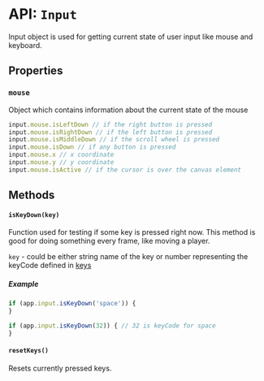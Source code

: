 # API: `Input`

Input object is used for getting current state of user input like mouse and keyboard.

Properties
----------

### `mouse`

Object which contains information about the current state of the mouse

```javascript
input.mouse.isLeftDown // if the right button is pressed
input.mouse.isRightDown // if the left button is pressed
input.mouse.isMiddleDown // if the scroll wheel is pressed
input.mouse.isDown // if any button is pressed
input.mouse.x // x coordinate
input.mouse.y // y coordinate
input.mouse.isActive // if the cursor is over the canvas element
```

Methods
-------

#### `isKeyDown(key)`

Function used for testing if some key is pressed right now. This method is good for doing something every frame, like moving a player.

`key` - could be either string name of the key or number representing the keyCode defined in [keys](/src/keys.js)

##### Example

```javascript
if (app.input.isKeyDown('space')) {
}

if (app.input.isKeyDown(32)) { // 32 is keyCode for space
}
```

#### `resetKeys()`

Resets currently pressed keys.

